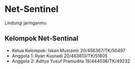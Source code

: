 # Net-Sentinel

Lindungi jaringanmu

## Kelompok Net-Sentinal

- Ketua Kelompok: Iskan Mustamir 20/456367/TK/50497
- Anggota 1: Ryan Kusnadi 20/463613/TK/51605
- Anggota 2: Aditya Yusuf Pramudita 19/444036/TK/49232
